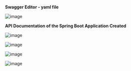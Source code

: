 **Swagger Editor - yaml file**

![image](https://github.com/eswarganesan/Eswar_Task/assets/104221146/3020124e-9bb4-49e7-8f08-4d038977a316)

**API Documentation of the Spring Boot Application Created**

![image](https://github.com/eswarganesan/Eswar_Task/assets/104221146/7b433f98-279b-4847-a825-e8e7207b6c9d)

![image](https://github.com/eswarganesan/Eswar_Task/assets/104221146/822f83fb-3379-4dcd-a89c-d3a5ee677039)

![image](https://github.com/eswarganesan/Eswar_Task/assets/104221146/845a0a44-abdc-4be2-b47d-04a0eaefeb80)

![image](https://github.com/eswarganesan/Eswar_Task/assets/104221146/1660056d-deb6-438e-82cb-5d7891c5cba8)
